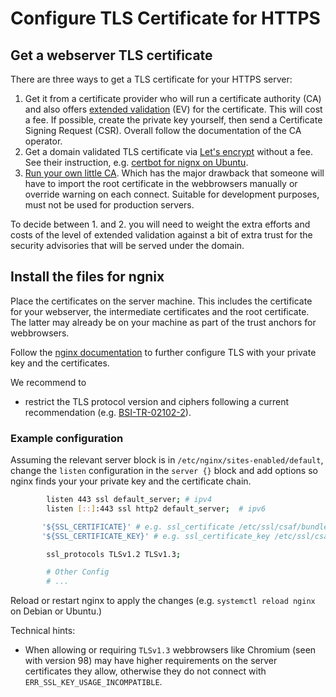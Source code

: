# Configure TLS Certificate for HTTPS

## Get a webserver TLS certificate

There are three ways to get a TLS certificate for your HTTPS server:
 1. Get it from a certificate provider who will run a certificate
 authority (CA) and also offers
 [extended validation](https://en.wikipedia.org/wiki/Extended_Validation_Certificate) (EV)
 for the certificate. This will cost a fee.
 If possible, create the private key yourself,
 then send a Certificate Signing Request (CSR).
 Overall follow the documentation of the CA operator.
 2. Get a domain validated TLS certificate via
 [Let's encrypt](https://letsencrypt.org/) without a fee.
 See their instruction, e.g.
 [certbot for nignx on Ubuntu](https://certbot.eff.org/instructions?ws=nginx&os=ubuntufocal).
 3. [Run your own little CA](development-ca.md).
 Which has the major drawback that someone
 will have to import the root certificate in the webbrowsers manually or
 override warning on each connect.
 Suitable for development purposes, must not be used for production servers.

To decide between 1. and 2. you will need to weight the extra
efforts and costs of the level of extended validation against
a bit of extra trust for the security advisories
that will be served under the domain.


## Install the files for ngnix

Place the certificates on the server machine.
This includes the certificate for your webserver, the intermediate
certificates and the root certificate. The latter may already be on your
machine as part of the trust anchors for webbrowsers.

Follow the [nginx documentation](https://docs.nginx.com/nginx/admin-guide/security-controls/terminating-ssl-http/)
to further configure TLS with your private key and the certificates.

We recommend to
 * restrict the TLS protocol version and ciphers following a current
 recommendation (e.g. [BSI-TR-02102-2](https://www.bsi.bund.de/SharedDocs/Downloads/EN/BSI/Publications/TechGuidelines/TG02102/BSI-TR-02102-2.html)).


### Example configuration

Assuming the relevant server block is in `/etc/nginx/sites-enabled/default`,
change the `listen` configuration in the `server {}` block and add options so nginx
finds your your private key and the certificate chain.

<!-- MARKDOWN-AUTO-DOCS:START (CODE:src=../docs/scripts/SSLConfigsForIT.sh&lines=30-39) -->
<!-- The below code snippet is automatically added from ../docs/scripts/SSLConfigsForIT.sh -->
```sh
        listen 443 ssl default_server; # ipv4
        listen [::]:443 ssl http2 default_server;  # ipv6

       '${SSL_CERTIFICATE}' # e.g. ssl_certificate /etc/ssl/csaf/bundle.crt
       '${SSL_CERTIFICATE_KEY}' # e.g. ssl_certificate_key /etc/ssl/csaf/testserver-key.pem;

        ssl_protocols TLSv1.2 TLSv1.3;

        # Other Config
        # ...
```
<!-- MARKDOWN-AUTO-DOCS:END -->

Reload or restart nginx to apply the changes (e.g. `systemctl reload nginx`
on Debian or Ubuntu.)

Technical hints:
 * When allowing or requiring `TLSv1.3` webbrowsers like
Chromium (seen with version 98) may have higher requirements
on the server certificates they allow,
otherwise they do not connect with `ERR_SSL_KEY_USAGE_INCOMPATIBLE`.
